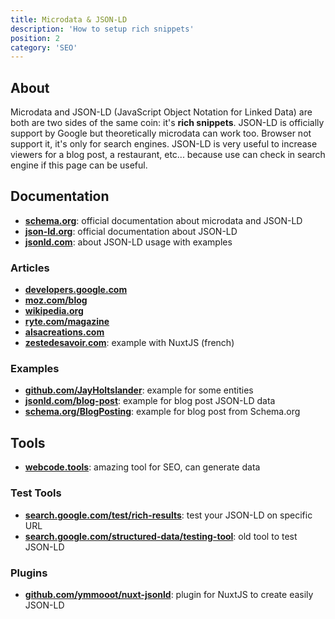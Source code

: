 ```yaml
---
title: Microdata & JSON-LD
description: 'How to setup rich snippets'
position: 2
category: 'SEO'
---
```


## About

Microdata and JSON-LD (JavaScript Object Notation for Linked Data) are both are two sides of the same coin: it's **rich snippets**. JSON-LD is officially support by Google but theoretically microdata can work too. Browser not support it, it's only for search engines. JSON-LD is very useful to increase viewers for a blog post, a restaurant, etc... because use can check in search engine if this page can be useful.

<app-img source="imdb.webp" zoom legend="Search on google about 'imdb' with website structure."></app-img>

<app-img source="imdb-details.webp" zoom legend="Search about 'imdb avatar' with some metadata about article."></app-img>

## Documentation

- [**schema.org**](https://schema.org): official documentation about microdata and JSON-LD
- [**json-ld.org**](https://json-ld.org): official documentation about JSON-LD
- [**jsonld.com**](https://jsonld.com): about JSON-LD usage with examples

### Articles

- [**developers.google.com**](https://developers.google.com/search/docs/guides/intro-structured-data?hl=fr)
- [**moz.com/blog**](https://moz.com/blog/json-ld-for-beginners)
- [**wikipedia.org**](https://fr.wikipedia.org/wiki/JSON-LD)
- [**ryte.com/magazine**](https://fr.ryte.com/magazine/guide-grand-format-json-ld)
- [**alsacreations.com**](https://www.alsacreations.com/article/lire/1780-donnees-semantiques-structurees-associees-le-choix-JSON-LD.html)
- [**zestedesavoir.com**](https://zestedesavoir.com/articles/3096/ameliorer-son-score-seo-avec-vuejs-nuxtjs/#3-les-metadonnees-indispensables-pour-bien-identifier-vos-pages): example with NuxtJS (french)

### Examples

- [**github.com/JayHoltslander**](https://github.com/JayHoltslander/Structured-Data-JSON-LD): example for some entities
- [**jsonld.com/blog-post**](https://jsonld.com/blog-post): example for blog post JSON-LD data
- [**schema.org/BlogPosting**](https://schema.org/BlogPosting): example for blog post from Schema.org

## Tools

- [**webcode.tools**](https://webcode.tools): amazing tool for SEO, can generate data

### Test Tools

- [**search.google.com/test/rich-results**](https://search.google.com/test/rich-results): test your JSON-LD on specific URL
- [**search.google.com/structured-data/testing-tool**](https://search.google.com/structured-data/testing-tool/u/0/#): old tool to test JSON-LD

### Plugins

- [**github.com/ymmooot/nuxt-jsonld**](https://github.com/ymmooot/nuxt-jsonld): plugin for NuxtJS to create easily JSON-LD
